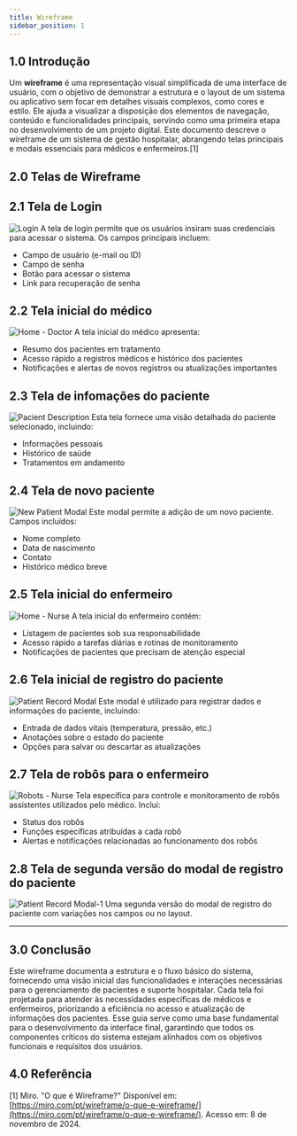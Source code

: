 ```yaml
---
title: Wireframe
sidebar_position: 1
---
```


## **1.0** Introdução

Um **wireframe** é uma representação visual simplificada de uma interface de usuário, com o objetivo de demonstrar a estrutura e o layout de um sistema ou aplicativo sem focar em detalhes visuais complexos, como cores e estilo. Ele ajuda a visualizar a disposição dos elementos de navegação, conteúdo e funcionalidades principais, servindo como uma primeira etapa no desenvolvimento de um projeto digital. Este documento descreve o wireframe de um sistema de gestão hospitalar, abrangendo telas principais e modais essenciais para médicos e enfermeiros.[1]

## **2.0** Telas de Wireframe

## **2.1** Tela de Login

![Login](/img/ux/Login.png)
A tela de login permite que os usuários insiram suas credenciais para acessar o sistema. Os campos principais incluem:

- Campo de usuário (e-mail ou ID)
- Campo de senha
- Botão para acessar o sistema
- Link para recuperação de senha

## **2.2** Tela inicial do médico

![Home - Doctor](/img/ux/home_doctor.png)
A tela inicial do médico apresenta:

- Resumo dos pacientes em tratamento
- Acesso rápido a registros médicos e histórico dos pacientes
- Notificações e alertas de novos registros ou atualizações importantes

## **2.3** Tela de infomações do paciente

![Pacient Description](/img/ux/Pacient_Description.png)
Esta tela fornece uma visão detalhada do paciente selecionado, incluindo:

- Informações pessoais
- Histórico de saúde
- Tratamentos em andamento

## **2.4** Tela de novo paciente

![New Patient Modal](/img/ux/New_Patient_Modal.png)
Este modal permite a adição de um novo paciente. Campos incluídos:

- Nome completo
- Data de nascimento
- Contato
- Histórico médico breve

## **2.5** Tela inicial do enfermeiro

![Home - Nurse](/img/ux/Home_Nurse.png)
A tela inicial do enfermeiro contém:

- Listagem de pacientes sob sua responsabilidade
- Acesso rápido a tarefas diárias e rotinas de monitoramento
- Notificações de pacientes que precisam de atenção especial

## **2.6** Tela inicial de registro do paciente

![Patient Record Modal](/img/ux/Patient_Record_Modal.png)
Este modal é utilizado para registrar dados e informações do paciente, incluindo:

- Entrada de dados vitais (temperatura, pressão, etc.)
- Anotações sobre o estado do paciente
- Opções para salvar ou descartar as atualizações

## **2.7** Tela de robôs para o enfermeiro

![Robots - Nurse](/img/ux/Robots_Nurse.png)
Tela específica para controle e monitoramento de robôs assistentes utilizados pelo médico. Inclui:

- Status dos robôs
- Funções específicas atribuídas a cada robô
- Alertas e notificações relacionadas ao funcionamento dos robôs

## **2.8** Tela de segunda versão do modal de registro do paciente

![Patient Record Modal-1](/img/ux/Patient_Record_Modal-1.png)
Uma segunda versão do modal de registro do paciente com variações nos campos ou no layout.

---

## **3.0** Conclusão

Este wireframe documenta a estrutura e o fluxo básico do sistema, fornecendo uma visão inicial das funcionalidades e interações necessárias para o gerenciamento de pacientes e suporte hospitalar. Cada tela foi projetada para atender às necessidades específicas de médicos e enfermeiros, priorizando a eficiência no acesso e atualização de informações dos pacientes. Esse guia serve como uma base fundamental para o desenvolvimento da interface final, garantindo que todos os componentes críticos do sistema estejam alinhados com os objetivos funcionais e requisitos dos usuários.

## **4.0** Referência

[1] Miro. "O que é Wireframe?" Disponível em: [https://miro.com/pt/wireframe/o-que-e-wireframe/](https://miro.com/pt/wireframe/o-que-e-wireframe/). Acesso em: 8 de novembro de 2024.

